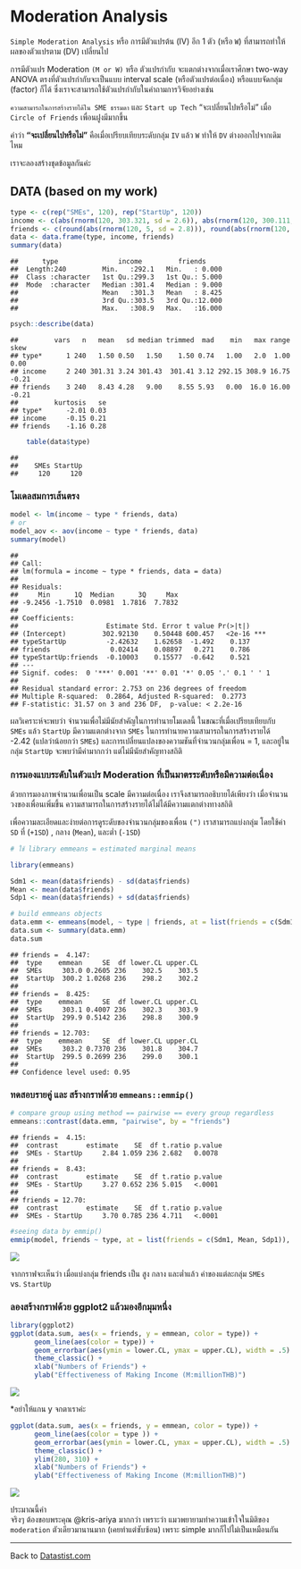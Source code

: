 # Moderation Analysis

`Simple Moderation Analysis` หรือ การมีตัวแปรต้น (IV) อีก 1 ตัว (หรือ `W`) ที่สามารถทำให้ผลของตัวแปรตาม (DV) เปลี่ยนไป

การมีตัวแปร Moderation `(M or W)` หรือ ตัวแปรกำกับ จะแตกต่างจากเมื่อเราศึกษา two-way ANOVA ตรงที่ตัวแปรกำกับจะเป็นแบบ interval scale (หรือตัวแปรต่อเนื่อง) หรือแบบจัดกลุ่ม (factor) ก็ได้ ซึ่งเราจะสามารถใช้ตัวแปรกำกับในคำถามการวิจัยอย่างเช่น

`ความสามารถในการสร้างรายได้ใน SME ธรรมดา` และ `Start up Tech` “จะเปลี่ยนไปหรือไม่” เมื่อ `Circle of Friends` เพื่อนฝูงมีมากขึ้น

คำว่า **“จะเปลี่ยนไปหรือไม่”** คือเมื่อเปรียบเทียบระดับกลุ่ม `IV` แล้ว `W` ทำให้ `DV` ต่างออกไปจากเดิมไหม

เราจะลองสร้างชุดข้อมูลกันค่ะ

## DATA (based on my work)


``` r
type <- c(rep("SMEs", 120), rep("StartUp", 120))
income <- c(abs(rnorm(120, 303.321, sd = 2.6)), abs(rnorm(120, 300.111, sd = 3.1)))
friends <- c(round(abs(rnorm(120, 5, sd = 2.8))), round(abs(rnorm(120, 12, sd = 1.8))))
data <- data.frame(type, income, friends)
summary(data)
```


    ##      type               income         friends      
    ##  Length:240         Min.   :292.1   Min.   : 0.000  
    ##  Class :character   1st Qu.:299.3   1st Qu.: 5.000  
    ##  Mode  :character   Median :301.4   Median : 9.000  
    ##                     Mean   :301.3   Mean   : 8.425  
    ##                     3rd Qu.:303.5   3rd Qu.:12.000  
    ##                     Max.   :308.9   Max.   :16.000

``` r
psych::describe(data)
```


    ##         vars   n   mean   sd median trimmed  mad    min   max range  skew
    ## type*      1 240   1.50 0.50   1.50    1.50 0.74   1.00   2.0  1.00  0.00
    ## income     2 240 301.31 3.24 301.43  301.41 3.12 292.15 308.9 16.75 -0.21
    ## friends    3 240   8.43 4.28   9.00    8.55 5.93   0.00  16.0 16.00 -0.21
    ##         kurtosis   se
    ## type*      -2.01 0.03
    ## income     -0.15 0.21
    ## friends    -1.16 0.28


``` r
    table(data$type)
```
    ## 
    ##    SMEs StartUp 
    ##     120     120

### โมเดลสมการเส้นตรง

``` r
model <- lm(income ~ type * friends, data)
# or
model_aov <- aov(income ~ type * friends, data)
summary(model)
````
    ## 
    ## Call:
    ## lm(formula = income ~ type * friends, data = data)
    ## 
    ## Residuals:
    ##     Min      1Q  Median      3Q     Max 
    ## -9.2456 -1.7510  0.0981  1.7816  7.7832 
    ## 
    ## Coefficients:
    ##                      Estimate Std. Error t value Pr(>|t|)    
    ## (Intercept)         302.92130    0.50448 600.457   <2e-16 ***
    ## typeStartUp          -2.42632    1.62658  -1.492    0.137    
    ## friends               0.02414    0.08897   0.271    0.786    
    ## typeStartUp:friends  -0.10003    0.15577  -0.642    0.521    
    ## ---
    ## Signif. codes:  0 '***' 0.001 '**' 0.01 '*' 0.05 '.' 0.1 ' ' 1
    ## 
    ## Residual standard error: 2.753 on 236 degrees of freedom
    ## Multiple R-squared:  0.2864, Adjusted R-squared:  0.2773 
    ## F-statistic: 31.57 on 3 and 236 DF,  p-value: < 2.2e-16


ผลวิเคราะห์จะพบว่า จำนวนเพื่อไม่มีนัยสำคัญในการทำนายโมเดลนี้ ในขณะที่เมื่อเปรียบเทียบกับ `SMEs` แล้ว `StartUp` มีความแตกต่างจาก `SMEs` ในการทำนายความสามารถในการสร้างรายได้ -2.42 (แปลว่าน้อยกว่า `SMEs`) และการเปลี่ยนแปลงของความชันที่จำนวนกลุ่มเพื่อน = 1, และอยู่ในกลุ่ม `StartUp` จะพบว่ามีค่ามากกว่า แต่ไม่มีนัยสำคัญทางสถิติ

### การมองแบบระดับในตัวแปร Moderation ที่เป็นมาตรระดับหรือมีความต่อเนื่อง

ด้วยการมองภาพจำนวนเพื่อนเป็น scale มีความต่อเนื่อง เราจึงสามารถอธิบายได้เพียงว่า เมื่อจำนวนวงของเพื่อนเพิ่มขึ้น ความสามารถในการสร้างรายได้ไม่ได้มีความแตกต่างทางสถิติ

เพื่อความละเอียดและง่ายต่อการดูระดับของจำนวนกลุ่มของเพื่อน `(")` เราสามารถแบ่งกลุ่ม โดยใช้ค่า `SD` ที่ (`+1SD`) , กลาง (`Mean`), และต่ำ (`-1SD`)



``` r
# ใช้ library emmeans = estimated marginal means

library(emmeans)

Sdm1 <- mean(data$friends) - sd(data$friends)
Mean <- mean(data$friends)
Sdp1 <- mean(data$friends) + sd(data$friends)

# build emmeans objects
data.emm <- emmeans(model, ~ type | friends, at = list(friends = c(Sdm1, Mean, Sdp1)))
data.sum <- summary(data.emm)
data.sum
```


    ## friends =  4.147:
    ##  type    emmean     SE  df lower.CL upper.CL
    ##  SMEs     303.0 0.2605 236    302.5    303.5
    ##  StartUp  300.2 1.0268 236    298.2    302.2
    ## 
    ## friends =  8.425:
    ##  type    emmean     SE  df lower.CL upper.CL
    ##  SMEs     303.1 0.4007 236    302.3    303.9
    ##  StartUp  299.9 0.5142 236    298.8    300.9
    ## 
    ## friends = 12.703:
    ##  type    emmean     SE  df lower.CL upper.CL
    ##  SMEs     303.2 0.7370 236    301.8    304.7
    ##  StartUp  299.5 0.2699 236    299.0    300.1
    ## 
    ## Confidence level used: 0.95

### ทดสอบรายคู่ และ สร้างกราฟด้วย `emmeans::emmip()`


``` r
# compare group using method == pairwise == every group regardless
emmeans::contrast(data.emm, "pairwise", by = "friends")
```


    ## friends =  4.15:
    ##  contrast       estimate    SE  df t.ratio p.value
    ##  SMEs - StartUp     2.84 1.059 236 2.682   0.0078 
    ## 
    ## friends =  8.43:
    ##  contrast       estimate    SE  df t.ratio p.value
    ##  SMEs - StartUp     3.27 0.652 236 5.015   <.0001 
    ## 
    ## friends = 12.70:
    ##  contrast       estimate    SE  df t.ratio p.value
    ##  SMEs - StartUp     3.70 0.785 236 4.711   <.0001


``` r
#seeing data by emmip()
emmip(model, friends ~ type, at = list(friends = c(Sdm1, Mean, Sdp1)), CIs = TRUE)
```

![](docs/moderation_files/figure-markdown_strict/unnamed-chunk-4-1.png)

จากกราฟจะเห็นว่า เมื่อแบ่งกลุ่ม friends เป็น สูง กลาง และต่ำแล้ว ค่าของแต่ละกลุ่ม `SMEs` vs. `StartUp`

### ลองสร้างกราฟด้วย ggplot2 แล้วมองอีกมุมหนึ่ง

``` r
library(ggplot2)
ggplot(data.sum, aes(x = friends, y = emmean, color = type)) +
      geom_line(aes(color = type)) +
      geom_errorbar(aes(ymin = lower.CL, ymax = upper.CL), width = .5) +
      theme_classic() +
      xlab("Numbers of Friends") +
      ylab("Effectiveness of Making Income (M:millionTHB)")
```


![](docs/moderation_files/figure-markdown_strict/unnamed-chunk-5-1.png)

\*อย่าให้แกน y จกตาเราค่ะ


``` r
ggplot(data.sum, aes(x = friends, y = emmean, color = type)) +
      geom_line(aes(color = type )) +
      geom_errorbar(aes(ymin = lower.CL, ymax = upper.CL), width = .5) +
      theme_classic() +
      ylim(280, 310) +
      xlab("Numbers of Friends") +
      ylab("Effectiveness of Making Income (M:millionTHB)")
```

![](docs/moderation_files/figure-markdown_strict/unnamed-chunk-6-1.png)

ประมาณนี้ค่า  
จริงๆ ต้องขอบพระคุณ @kris-ariya มากกว่า เพราะว่า แมวพยายามทำความเข้าใจในมิติของ `moderation` ตัวเดียวมานานมาก (เคยทำแต่ซับซ้อน) เพราะ simple มากก็ไปไม่เป็นเหมือนกัน


---
Back to [Datastist.com](www.datastist.com)

